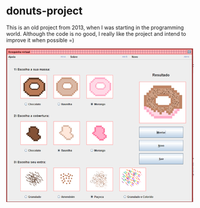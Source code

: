 # donuts-project
 This is an old project from 2013, when I was starting in the programming world. 
 Although the code is no good, I really like the project and intend to improve it when possible =)
 
 ![UI PICTURE](ui_picture.png)

